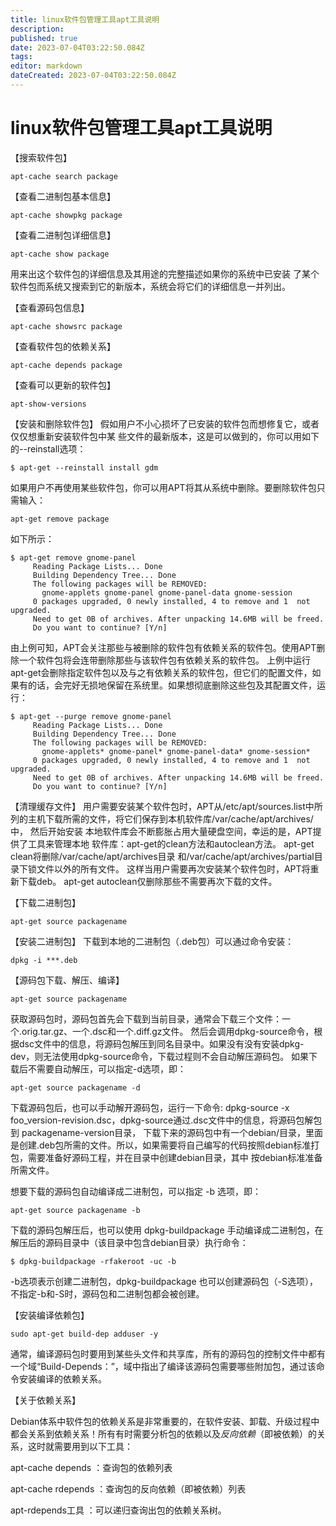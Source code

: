 ```yaml
---
title: linux软件包管理工具apt工具说明
description: 
published: true
date: 2023-07-04T03:22:50.084Z
tags: 
editor: markdown
dateCreated: 2023-07-04T03:22:50.084Z
---
```


# linux软件包管理工具apt工具说明
【搜索软件包】
```
apt-cache search package
```

【查看二进制包基本信息】
```
apt-cache showpkg package
```

【查看二进制包详细信息】
```
apt-cache show package 
```
用来出这个软件包的详细信息及其用途的完整描述如果你的系统中已安装 了某个软件包而系统又搜索到它的新版本，系统会将它们的详细信息一并列出。


【查看源码包信息】
```
apt-cache showsrc package
```


【查看软件包的依赖关系】
```
apt-cache depends package
```


【查看可以更新的软件包】
```
apt-show-versions
```


【安装和删除软件包】
假如用户不小心损坏了已安装的软件包而想修复它，或者仅仅想重新安装软件包中某 些文件的最新版本，这是可以做到的，你可以用如下的--reinstall选项：
```
$ apt-get --reinstall install gdm
```

如果用户不再使用某些软件包，你可以用APT将其从系统中删除。要删除软件包只需输入：
```
apt-get remove package
```
如下所示：
```
$ apt-get remove gnome-panel
     Reading Package Lists... Done
     Building Dependency Tree... Done
     The following packages will be REMOVED:
       gnome-applets gnome-panel gnome-panel-data gnome-session 
     0 packages upgraded, 0 newly installed, 4 to remove and 1  not upgraded.
     Need to get 0B of archives. After unpacking 14.6MB will be freed.
     Do you want to continue? [Y/n]
```
由上例可知，APT会关注那些与被删除的软件包有依赖关系的软件包。使用APT删除一个软件包将会连带删除那些与该软件包有依赖关系的软件包。
上例中运行apt-get会删除指定软件包以及与之有依赖关系的软件包，但它们的配置文件，如果有的话，会完好无损地保留在系统里。如果想彻底删除这些包及其配置文件，运行：
```
$ apt-get --purge remove gnome-panel
     Reading Package Lists... Done
     Building Dependency Tree... Done
     The following packages will be REMOVED:
       gnome-applets* gnome-panel* gnome-panel-data* gnome-session* 
     0 packages upgraded, 0 newly installed, 4 to remove and 1  not upgraded.
     Need to get 0B of archives. After unpacking 14.6MB will be freed.
     Do you want to continue? [Y/n]
```

【清理缓存文件】
用户需要安装某个软件包时，APT从/etc/apt/sources.list中所列的主机下载所需的文件，将它们保存到本机软件库/var/cache/apt/archives/中， 然后开始安装
本地软件库会不断膨胀占用大量硬盘空间，幸运的是，APT提供了工具来管理本地 软件库：apt-get的clean方法和autoclean方法。
apt-get clean将删除/var/cache/apt/archives目录 和/var/cache/apt/archives/partial目录下锁文件以外的所有文件。 这样当用户需要再次安装某个软件包时，APT将重新下载deb。
apt-get autoclean仅删除那些不需要再次下载的文件。


【下载二进制包】
```
apt-get source packagename
```

【安装二进制包】
下载到本地的二进制包（.deb包）可以通过命令安装：
```
dpkg -i ***.deb
```

【源码包下载、解压、编译】
```
apt-get source packagename
```
获取源码包时，源码包首先会下载到当前目录，通常会下载三个文件：一个.orig.tar.gz、一个.dsc和一个.diff.gz文件。
然后会调用dpkg-source命令，根据dsc文件中的信息，将源码包解压到同名目录中。如果没有没有安装dpkg-dev，则无法使用dpkg-source命令，下载过程则不会自动解压源码包。
如果下载后不需要自动解压，可以指定-d选项，即：
```
apt-get source packagename -d
```

下载源码包后，也可以手动解开源码包，运行一下命令: dpkg-source -x foo_version-revision.dsc，dpkg-source通过.dsc文件中的信息，将源码包解包到 packagename-version目录，
下载下来的源码包中有一个debian/目录，里面是创建.deb包所需的文件。所以，如果需要将自己编写的代码按照debian标准打包，需要准备好源码工程，并在目录中创建debian目录，其中
按debian标准准备所需文件。


想要下载的源码包自动编译成二进制包，可以指定 -b 选项，即：
```
apt-get source packagename -b 
```

下载的源码包解压后，也可以使用 dpkg-buildpackage 手动编译成二进制包，在解压后的源码目录中（该目录中包含debian目录）执行命令：
```
$ dpkg-buildpackage -rfakeroot -uc -b
```
-b选项表示创建二进制包，dpkg-buildpackage 也可以创建源码包（-S选项），不指定-b和-S时，源码包和二进制包都会被创建。


【安装编译依赖包】
```
sudo apt-get build-dep adduser -y
```
通常，编译源码包时要用到某些头文件和共享库，所有的源码包的控制文件中都有一个域“Build-Depends：”，域中指出了编译该源码包需要哪些附加包，通过该命令安装编译的依赖关系。


【关于依赖关系】

Debian体系中软件包的依赖关系是非常重要的，在软件安装、卸载、升级过程中都会关系到依赖关系！所有有时需要分析包的依赖以及*反向依赖*（即被依赖）的关系，这时就需要用到以下工具：

apt-cache depends ：查询包的依赖列表

apt-cache rdepends ：查询包的反向依赖（即被依赖）列表

apt-rdepends工具 ：可以递归查询出包的依赖关系树。






